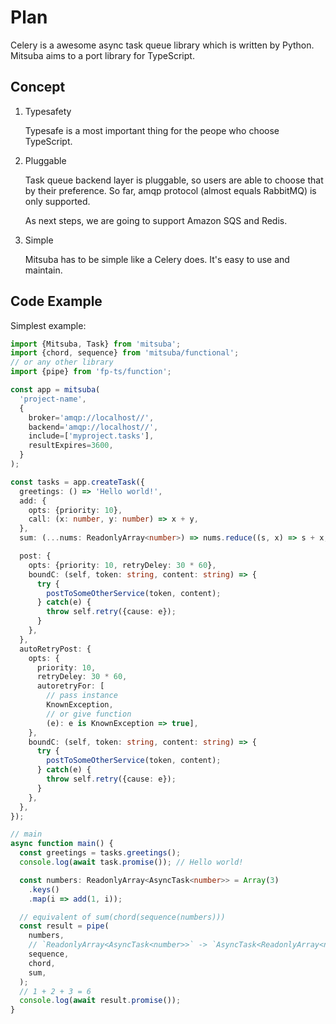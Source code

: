 # Plan

Celery is a awesome async task queue library which is written by Python.
Mitsuba aims to a port library for TypeScript.

## Concept

1. Typesafety

   Typesafe is a most important thing for the peope who choose TypeScript.

2. Pluggable

   Task queue backend layer is pluggable, so users are able to choose that by their preference.
   So far, amqp protocol (almost equals RabbitMQ) is only supported.

   As next steps, we are going to support Amazon SQS and Redis.

3. Simple

   Mitsuba has to be simple like a Celery does. It's easy to use and maintain.

## Code Example

Simplest example:

```typescript
import {Mitsuba, Task} from 'mitsuba';
import {chord, sequence} from 'mitsuba/functional';
// or any other library
import {pipe} from 'fp-ts/function';

const app = mitsuba(
  'project-name',
  {
    broker='amqp://localhost//',
    backend='amqp://localhost//',
    include=['myproject.tasks'],
    resultExpires=3600,
  }
);

const tasks = app.createTask({
  greetings: () => 'Hello world!',
  add: {
    opts: {priority: 10},
    call: (x: number, y: number) => x + y,
  },
  sum: (...nums: ReadonlyArray<number>) => nums.reduce((s, x) => s + x, 0),

  post: {
    opts: {priority: 10, retryDeley: 30 * 60},
    boundC: (self, token: string, content: string) => {
      try {
        postToSomeOtherService(token, content);
      } catch(e) {
        throw self.retry({cause: e});
      }
    },
  },
  autoRetryPost: {
    opts: {
      priority: 10,
      retryDeley: 30 * 60,
      autoretryFor: [
        // pass instance
        KnownException,
        // or give function
        (e): e is KnownException => true],
    },
    boundC: (self, token: string, content: string) => {
      try {
        postToSomeOtherService(token, content);
      } catch(e) {
        throw self.retry({cause: e});
      }
    },
  },
});

// main
async function main() {
  const greetings = tasks.greetings();
  console.log(await task.promise()); // Hello world!

  const numbers: ReadonlyArray<AsyncTask<number>> = Array(3)
    .keys()
    .map(i => add(1, i));

  // equivalent of sum(chord(sequence(numbers)))
  const result = pipe(
    numbers,
    // `ReadonlyArray<AsyncTask<number>>` -> `AsyncTask<ReadonlyArray<number>>`
    sequence,
    chord,
    sum,
  );
  // 1 + 2 + 3 = 6
  console.log(await result.promise());
}
```